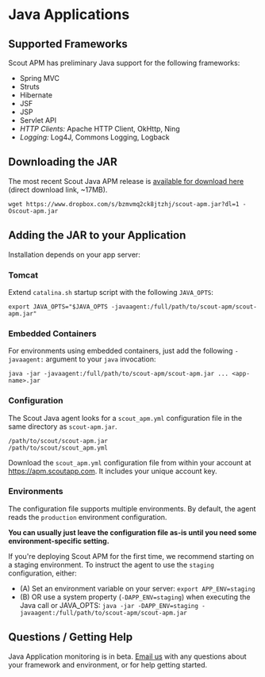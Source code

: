 # Java Applications

## Supported Frameworks

Scout APM has preliminary Java support for the following frameworks:

* Spring MVC
* Struts
* Hibernate
* JSF
* JSP
* Servlet API
* _HTTP Clients:_ Apache HTTP Client, OkHttp, Ning
* _Logging:_ Log4J, Commons Logging, Logback



## Downloading the JAR

The most recent Scout Java APM release is [available for download here](https://www.dropbox.com/s/bzmvmq2ck8jtzhj/scout-apm.jar?dl=1) (direct download link, ~17MB).

  
```terminal  
wget https://www.dropbox.com/s/bzmvmq2ck8jtzhj/scout-apm.jar?dl=1 -Oscout-apm.jar
```

## Adding the JAR to your Application

Installation depends on your app server:

### Tomcat

Extend `catalina.sh` startup script with the following `JAVA_OPTS`:

```terminal
export JAVA_OPTS="$JAVA_OPTS -javaagent:/full/path/to/scout-apm/scout-apm.jar"
```

### Embedded Containers

For environments using embedded containers, just add the following `-javaagent:` argument to your `java` invocation: 
 
```terminal 
java -jar -javaagent:/full/path/to/scout-apm/scout-apm.jar ... <app-name>.jar
```

### Configuration

The Scout Java agent looks for a `scout_apm.yml` configuration file in the same directory as `scout-apm.jar`.

```terminal
/path/to/scout/scout-apm.jar
/path/to/scout/scout_apm.yml
```

Download the `scout_apm.yml` configuration file from within your account at https://apm.scoutapp.com. It includes your unique account key.
 
### Environments 
 
The configuration file supports multiple environments. By default, the agent reads the `production` environment configuration. 

**You can usually just leave the configuration file as-is until you need some environment-specific setting.**

If you're deploying Scout APM for the first time, we recommend starting on a staging environment. To instruct the agent to use the `staging` configuration, either:

* (A) Set an environment variable on your server: `export APP_ENV=staging`
* (B) OR use a system property (`-DAPP_ENV=staging`) when executing the Java call or JAVA_OPTS: `java -jar -DAPP_ENV=staging -javaagent:/full/path/to/scout-apm/scout-apm.jar`  
 
## Questions / Getting Help

Java Application monitoring is in beta. [Email us](mailto:support@scoutapp.com) with any questions about your framework and environment, or for help getting started. 